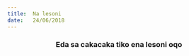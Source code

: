 ```yaml
---
title:  Na lesoni
date:   24/06/2018
---
```


### <center>Eda sa cakacaka tiko ena lesoni oqo</center>
